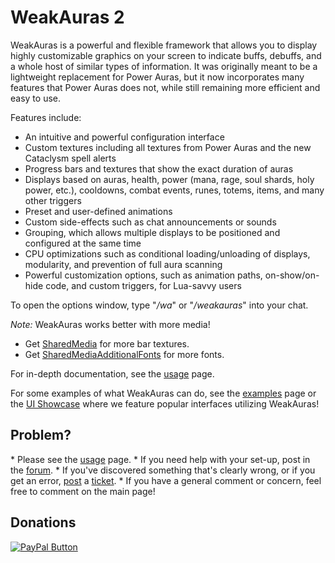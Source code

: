 <h1>WeakAuras 2</h1>

WeakAuras is a powerful and flexible framework that allows you to display highly customizable graphics on your screen to indicate buffs, debuffs, and a whole host of similar types of information. It was originally meant to be a lightweight replacement for Power Auras, but it now incorporates many features that Power Auras does not, while still remaining more efficient and easy to use.

Features include:
* An intuitive and powerful configuration interface
* Custom textures including all textures from Power Auras and the new Cataclysm spell alerts
* Progress bars and textures that show the exact duration of auras
* Displays based on auras, health, power (mana, rage, soul shards, holy power, etc.), cooldowns, combat events, runes, totems, items, and many other triggers
* Preset and user-defined animations
* Custom side-effects such as chat announcements or sounds
* Grouping, which allows multiple displays to be positioned and configured at the same time
* CPU optimizations such as conditional loading/unloading of displays, modularity, and prevention of full aura scanning
* Powerful customization options, such as animation paths, on-show/on-hide code, and custom triggers, for Lua-savvy users

To open the options window, type "*/wa*" or "*/weakauras*" into your chat.

*Note:* WeakAuras works better with more media!
* Get <a href="http://www.wowace.com/addons/sharedmedia/" title="SharedMedia">SharedMedia</a> for more bar textures.
* Get <a href="http://www.wowace.com/addons/shared-media-additional-fonts/" title="SharedMediaAdditionalFonts">SharedMediaAdditionalFonts</a> for more fonts.

For in-depth documentation, see the <a href="http://www.wowace.com/addons/weakauras-2/pages/usage/">usage</a> page.

For some examples of what WeakAuras can do, see the <a href="http://www.wowace.com/addons/weakauras-2/pages/examples/" title="Examples">examples</a> page or the <a href="http://www.wowace.com/addons/weakauras-2/pages/ui-showcase/" title="UI Showcase">UI Showcase</a> where we feature popular interfaces utilizing WeakAuras!

<h2>Problem?</h2>
* Please see the <a href="http://www.wowace.com/addons/weakauras-2/pages/usage/" title="Usage">usage</a> page.
* If you need help with your set-up, post in the <a href="http://www.wowace.com/addons/weakauras-2/forum/" title="Forum">forum</a>.
* If you've discovered something that's clearly wrong, or if you get an error, <a href="http://www.wowace.com/addons/weakauras-2/create-ticket/" title="Create Ticket">post</a> a <a href="http://www.wowace.com/addons/weakauras-2/tickets/" title="Tickets">ticket</a>.
* If you have a general comment or concern, feel free to comment on the main page!

<h2>Donations</h2>
<a href="https://www.paypal.com/cgi-bin/webscr?cmd=_s-xclick&hosted_button_id=FRVH7EYXFDTUN" title="PayPal"><img src="https://www.paypalobjects.com/en_US/i/btn/btn_donateCC_LG.gif" alt="PayPal Button"/></a>
